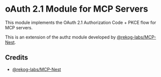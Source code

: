 # oAuth 2.1 Module for MCP Servers

This module implements the OAuth 2.1 Authorization Code + PKCE flow for MCP servers.

This is an extension of the authz module developed by [@rekog-labs/MCP-Nest](https://github.com/rekog-labs/MCP-Nest/tree/main).

## Credits

- [@rekog-labs/MCP-Nest](https://github.com/rekog-labs/MCP-Nest/tree/main)